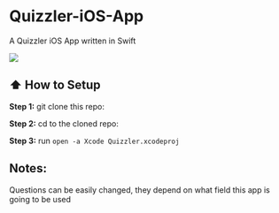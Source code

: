 # Quizzler-iOS-App
A Quizzler iOS App written in Swift

<img src="https://thumbs.gfycat.com/FarawayEnormousDarwinsfox-size_restricted.gif" />

## :arrow_up: How to Setup

**Step 1:** git clone this repo:

**Step 2:** cd to the cloned repo:

**Step 3:** run `open -a Xcode Quizzler.xcodeproj`

## Notes: 
Questions can be easily changed, they depend on what field this app is going to be used

